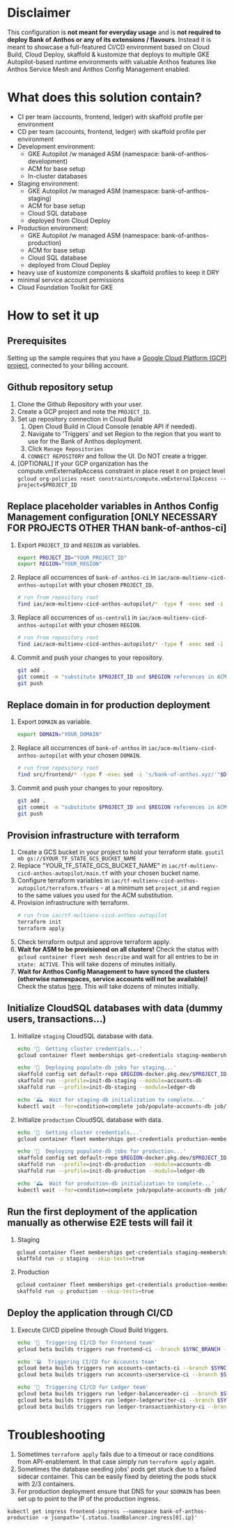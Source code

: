 # Disclaimer
This configuration is **not meant for everyday usage** and is **not required to deploy Bank of Anthos or any of its extensions / flavours**. Instead it is meant to showcase a full-featured CI/CD environment based on Cloud Build, Cloud Deploy, skaffold & kustomize that deploys to multiple GKE Autopilot-based runtime environments with valuable Anthos features like Anthos Service Mesh and Anthos Config Management enabled.

# What does this solution contain?
- CI per team (accounts, frontend, ledger) with skaffold profile per environment
- CD per team (accounts, frontend, ledger) with skaffold profile per environment
- Development environment:
    - GKE Autopilot /w managed ASM (namespace: bank-of-anthos-development)
    - ACM for base setup
    - In-cluster databases
- Staging environment:
    - GKE Autopilot /w managed ASM (namespace: bank-of-anthos-staging)
    - ACM for base setup
    - Cloud SQL database
    - deployed from Cloud Deploy
- Production environment:
    - GKE Autopilot /w managed ASM (namespace: bank-of-anthos-production)
    - ACM for base setup
    - Cloud SQL database
    - deployed from Cloud Deploy
- heavy use of kustomize components & skaffold profiles to keep it DRY
- minimal service account permissions
- Cloud Foundation Toolkit for GKE

# How to set it up


## Prerequisites

Setting up the sample requires that you have a [Google Cloud Platform (GCP) project](https://cloud.google.com/resource-manager/docs/creating-managing-projects#console), connected to your billing account.

## Github repository setup
1. Clone the Github Repository with your user.
1. Create a GCP project and note the `PROJECT_ID`.
1. Set up repository connection in Cloud Build
    1. Open Cloud Build in Cloud Console (enable API if needed).
    1. Navigate to 'Triggers' and set Region to the region that you want to use for the Bank of Anthos deployment.
    1. Click `Manage Repositories`
    1. `CONNECT REPOSITORY` and follow the UI. Do NOT create a trigger.
1. [OPTIONAL] If your GCP organization has the compute.vmExternalIpAccess constraint in place reset it on project level `gcloud org-policies reset constraints/compute.vmExternalIpAccess --project=$PROJECT_ID` 

## Replace placeholder variables in Anthos Config Management configuration [ONLY NECESSARY FOR PROJECTS OTHER THAN bank-of-anthos-ci]
1. Export `PROJECT_ID` and `REGION` as variables.
   ```bash
   export PROJECT_ID="YOUR_PROJECT_ID"
   export REGION="YOUR_REGION"
   ```
1. Replace all occurrences of `bank-of-anthos-ci` in `iac/acm-multienv-cicd-anthos-autopilot` with your chosen `PROJECT_ID`.
   ```bash
   # run from repository root
   find iac/acm-multienv-cicd-anthos-autopilot/* -type f -exec sed -i 's/bank-of-anthos-ci/'"$PROJECT_ID"'/g' {} +
   ```
1. Replace all occurrences of `us-central1` in `iac/acm-multienv-cicd-anthos-autopilot` with your chosen `REGION`.
   ```bash
   # run from repository root
   find iac/acm-multienv-cicd-anthos-autopilot/* -type f -exec sed -i 's/us-central1/'"$REGION"'/g' {} +
   ```
1. Commit and push your changes to your repository.
   ```bash
   git add .
   git commit -m "substitute $PROJECT_ID and $REGION references in ACM config"
   git push
   ```

## Replace domain in for production deployment
1. Export `DOMAIN` as variable.
   ```bash
   export DOMAIN="YOUR_DOMAIN"
   ```
1. Replace all occurrences of `bank-of-anthos` in `iac/acm-multienv-cicd-anthos-autopilot` with your chosen `DOMAIN`.
   ```bash
   # run from repository root
   find src/frontend/* -type f -exec sed -i 's/bank-of-anthos.xyz/'"$DOMAIN"'/g' {} +
   ```
1. Commit and push your changes to your repository.
   ```bash
   git add .
   git commit -m "substitute $PROJECT_ID and $REGION references in ACM config"
   git push
   ```

## Provision infrastructure with terraform
1. Create a GCS bucket in your project to hold your terraform state. `gsutil mb gs://$YOUR_TF_STATE_GCS_BUCKET_NAME`
1. Replace "YOUR_TF_STATE_GCS_BUCKET_NAME" in `iac/tf-multienv-cicd-anthos-autopilot/main.tf` with your chosen bucket name.
1. Configure terraform variables in `iac/tf-multienv-cicd-anthos-autopilot/terraform.tfvars` - at a minimum set `project_id` and `region` to the same values you used for the ACM substitution.
1. Provision infrastructure with terraform.
   ```bash
   # run from iac/tf-multienv-cicd-anthos-autopilot
   terraform init
   terraform apply
   ```
1. Check terraform output and approve terraform apply.
1. **Wait for ASM to be provisioned on all clusters!** Check the status with `gcloud container fleet mesh describe` and wait for all entries to be in `state: ACTIVE`. This will take dozens of minutes initially.
1. **Wait for Anthos Config Management to have synced the clusters (otherwise namespaces, service accounts will not be available)!** Check the status [here](https://console.cloud.google.com/anthos/config_management/dashboard). This will take dozens of minutes initially.

## Initialize CloudSQL databases with data (dummy users, transactions...)
1. Initialize `staging` CloudSQL database with data.
   ```bash
   echo '🔑  Getting cluster credentials...'
   gcloud container fleet memberships get-credentials staging-membership
   
   echo '🙌  Deploying populate-db jobs for staging...'
   skaffold config set default-repo $REGION-docker.pkg.dev/$PROJECT_ID/bank-of-anthos
   skaffold run --profile=init-db-staging --module=accounts-db
   skaffold run --profile=init-db-staging --module=ledger-db
   
   echo '🕰  Wait for staging-db initialization to complete...'
   kubectl wait --for=condition=complete job/populate-accounts-db job/populate-ledger-db -n bank-of-anthos-staging --timeout=300s
   ```
1. Initialize `production` CloudSQL database with data.
   ```bash
   echo '🔑  Getting cluster credentials...'
   gcloud container fleet memberships get-credentials production-membership
   
   echo '🙌  Deploying populate-db jobs for production...'
   skaffold config set default-repo $REGION-docker.pkg.dev/$PROJECT_ID/bank-of-anthos
   skaffold run --profile=init-db-production --module=accounts-db
   skaffold run --profile=init-db-production --module=ledger-db

   echo '🕰  Wait for production-db initialization to complete...'
   kubectl wait --for=condition=complete job/populate-accounts-db job/populate-ledger-db -n bank-of-anthos-staging --timeout=300s
   ```

## Run the first deployment of the application manually as otherwise E2E tests will fail it
1. Staging
```bash
   gcloud container fleet memberships get-credentials staging-membership
   skaffold run -p staging --skip-tests=true
```
2. Production
```bash
   gcloud container fleet memberships get-credentials production-membership
   skaffold run -p production --skip-tests=true
```

## Deploy the application through CI/CD
1. Execute CI/CD pipeline through Cloud Build triggers.
   ```bash
   echo '🌈  Triggering CI/CD for Frontend team'
   gcloud beta builds triggers run frontend-ci --branch $SYNC_BRANCH --region $REGION

   echo '😁  Triggering CI/CD for Accounts team'
   gcloud beta builds triggers run accounts-contacts-ci --branch $SYNC_BRANCH --region $REGION
   gcloud beta builds triggers run accounts-userservice-ci --branch $SYNC_BRANCH --region $REGION

   echo '📒  Triggering CI/CD for Ledger team'
   gcloud beta builds triggers run ledger-balancereader-ci --branch $SYNC_BRANCH --region $REGION
   gcloud beta builds triggers run ledger-ledgerwriter-ci --branch $SYNC_BRANCH --region $REGION
   gcloud beta builds triggers run ledger-transactionhistory-ci --branch $SYNC_BRANCH --region $REGION
   ```

# Troubleshooting
1. Sometimes `terraform apply` fails due to a timeout or race conditions from API-enablement. In that case simply run `terraform apply` again.
2. Sometimes the database seeding jobs' pods get stuck due to a failed sidecar container. This can be easily fixed by deleting the pods stuck with 2/3 containers.
3. For production deployment ensure that DNS for your `$DOMAIN` has been set up to point to the IP of the production ingress. 
```
kubectl get ingress frontend-ingress --namespace bank-of-anthos-production -o jsonpath='{.status.loadBalancer.ingress[0].ip}'
```
